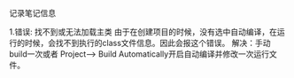 记录笔记信息

1.错误: 找不到或无法加载主类
	由于在创建项目的时候，没有选中自动编译，在运行的时候，会找不到执行的class文件信息。因此会报这个错误。
	解决：手动build一次或者  Project--> Build Automatically开启自动编译并修改一次运行文件。

	